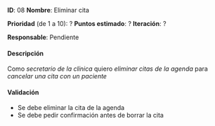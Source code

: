 **ID**: 08
**Nombre**: Eliminar cita

**Prioridad** (de 1 a 10): ?
**Puntos estimado**: ?
**Iteración**: ?

**Responsable**: Pendiente

#### Descripción

Como *secretario de la clínica* quiero *eliminar citas de la agenda* para *cancelar una cita con un paciente*

#### Validación

* Se debe eliminar la cita de la agenda
* Se debe pedir confirmación antes de borrar la cita

